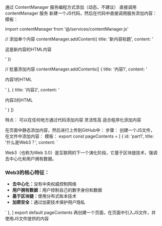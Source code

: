 通过 ContentManager 服务编程方式添加（动态，不建议）
直接调用 contentManager 服务
新建一个JS代码，然后在代码中直接调用服务添加内容：
模板：

import contentManager from '@/services/contentManager.js'

// 添加单个内容
contentManager.addContent({
title: '新内容标题',
content: '<p>这是新内容的HTML内容</p>'
})

// 批量添加内容
contentManager.addContents([
{
title: '内容1',
content: '<p>内容1的HTML</p>'
},
{
title: '内容2',
content: '<p>内容2的HTML</p>'
}
])

特点：
可以在任何地方通过代码添加内容
灵活性高
适合程序化添加内容

在页面中静态添加内容，然后进行上传到GitHub中：
步骤：
创建一个JS文件，在文件中添加内容：
模板：
export const pageContents = [
{
id: 'part1',
title: '什么是Web3？',
content: `
<p>Web3（也称为Web 3.0）是互联网的下一个演化阶段，它基于区块链技术，强调去中心化和用户拥有数据。</p>
<h3>Web3的核心特征：</h3>
<ul>
<li><strong>去中心化：</strong>没有中央权威控制网络</li>
<li><strong>用户拥有数据：</strong>用户控制自己的数字身份和数据</li>
<li><strong>基于区块链：</strong>使用分布式账本技术</li>
<li><strong>加密安全：</strong>通过加密技术保护用户隐私</li>
</ul>
`
},
]
export default pageContents
再创建一个页面，在页面中引入JS文件，并使用JS文件提供的内容